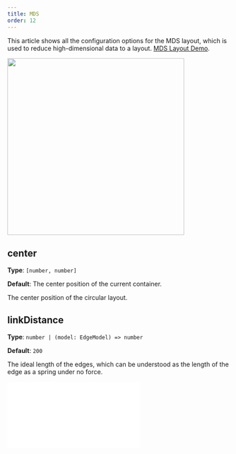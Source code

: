 ```yaml
---
title: MDS
order: 12
---
```


This article shows all the configuration options for the MDS layout, which is used to reduce high-dimensional data to a layout. [MDS Layout Demo](/en/examples/net/mdsLayout/#basicMDS).

<img src="https://mdn.alipayobjects.com/huamei_qa8qxu/afts/img/A*myM6T6R_d34AAAAAAAAAAAAADmJ7AQ/original" width=400 />

## center

**Type**: `[number, number]`

**Default**: The center position of the current container.

The center position of the circular layout.

## linkDistance

**Type**: `number | (model: EdgeModel) => number`

**Default**: `200`

The ideal length of the edges, which can be understood as the length of the edge as a spring under no force.

<embed src="../../common/LayoutWorkerEnabled.en.md"></embed>
